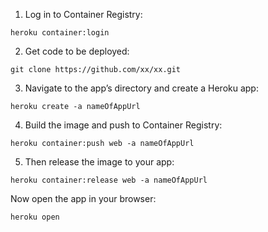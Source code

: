 1. Log in to Container Registry:

```
heroku container:login

```
2. Get code to be deployed:

```
git clone https://github.com/xx/xx.git

```
3. Navigate to the app’s directory and create a Heroku app:

```
heroku create -a nameOfAppUrl

```

4. Build the image and push to Container Registry:

```
heroku container:push web -a nameOfAppUrl

```

5. Then release the image to your app:

```
heroku container:release web -a nameOfAppUrl

```

Now open the app in your browser:

```
heroku open

```

